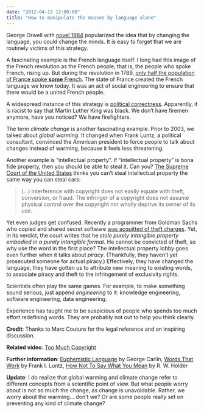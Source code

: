 ```yaml
---
date: "2012-04-13 12:00:00"
title: "How to manipulate the masses by language alone"
---
```




George Orwell with [novel 1984](https://en.wikipedia.org/wiki/Nineteen_Eighty-Four) popularized the idea that by changing the language, you could change the minds. It is easy to forget that we are routinely victims of this strategy.

A fascinating example is the French language itself. I long had this image of the French revolution as the French people, that is, the people who spoke French, rising up. But during the revolution in 1789, [only half the population of France spoke __some__ French](https://en.wikipedia.org/wiki/History_of_French). The state of France created the French language we know today. It was an act of social engineering to ensure that there would be a united French people.

A widespread instance of this strategy is [political correctness](https://en.wikipedia.org/wiki/Politically_correct). Apparently, it is racist to say that Martin Luther King was black. We don&rsquo;t have firemen anymore, have you noticed? We have firefighters.

The term <em>climate change</em> is another fascinating example. Prior to 2003, we talked about <em>global warming</em>. It changed when Frank Luntz, a political consultant, convinced the American president to force people to talk about changes instead of warming, because it feels less threatening.

Another example is &ldquo;intellectual property&rdquo;. If &ldquo;intellectual property&rdquo; is bona fide property, then you should be able to steal it. Can you? [The Supreme Court of the United States](https://en.wikipedia.org/wiki/Dowling_v._United_States_(1985)) thinks you can&rsquo;t steal intellectual property the same way you can steal cars:

> (&hellip;) interference with copyright does not easily equate with theft, conversion, or fraud. The infringer of a copyright does not assume physical control over the copyright nor wholly deprive its owner of its use. 


Yet even judges get confused. Recently a programmer from Goldman Sachs who copied and shared secret software [was acquitted of theft charges](http://www.wired.com/2012/04/code-not-physical-property). Yet, in its verdict, the court writes that he <em>stole purely intangible property embodied in a purely intangible format.</em> He cannot be convicted of theft, so why use the word in the first place? The intellectual property lobby goes even further when it talks about <em>piracy</em>. (Thankfully, they haven&rsquo;t yet prosecuted someone for actual piracy.) Effectively, they have changed the language, they have gotten us to attribute new meaning to existing words, to associate piracy and theft to the infringement of exclusivity rights. 

Scientists often play the same games. For example, to make something sound serious, just append _engineering_ to it: knowledge engineering, software engineering, data engineering. 

Experience has taught me to be suspicious of people who spends too much effort redefining words. They are probably not out to help you think clearly.

__Credit__: Thanks to Marc Couture for the legal reference and an inspiring discussion.

__Related video__: [Too Much Copyright]( http://www.youtube.com/watch?v=rFMl0stqai0) 

__Further information__: [Euphemistic Language](https://www.youtube.com/watch?v=CNk_kzQCclo) by George Carlin, [Words That Work](https://www.amazon.com/Words-That-Work-What-People/dp/1401302599) by Frank I. Luntz, [How Not To Say What You Mean](https://www.amazon.com/How-Not-Say-What-Mean/dp/0199208395) by R. W. Holder

__Update__: I do realize that global warming and climate change refer to different concepts from a scientific point of view. But what people worry about is not so much the change, as change is unavoidable. Rather, we worry about the warming&hellip; don&rsquo;t we? Or are some people really set on preventing any kind of climate change?


